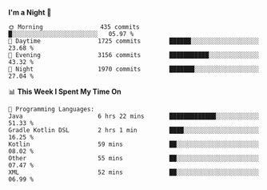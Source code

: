 <!--START_SECTION:waka-->
**I'm a Night 🦉** 

```text
🌞 Morning                435 commits         █░░░░░░░░░░░░░░░░░░░░░░░░   05.97 % 
🌆 Daytime                1725 commits        ██████░░░░░░░░░░░░░░░░░░░   23.68 % 
🌃 Evening                3156 commits        ███████████░░░░░░░░░░░░░░   43.32 % 
🌙 Night                  1970 commits        ███████░░░░░░░░░░░░░░░░░░   27.04 % 
```


📊 **This Week I Spent My Time On** 

```text
💬 Programming Languages: 
Java                     6 hrs 22 mins       █████████████░░░░░░░░░░░░   51.33 % 
Gradle Kotlin DSL        2 hrs 1 min         ████░░░░░░░░░░░░░░░░░░░░░   16.25 % 
Kotlin                   59 mins             ██░░░░░░░░░░░░░░░░░░░░░░░   08.02 % 
Other                    55 mins             ██░░░░░░░░░░░░░░░░░░░░░░░   07.47 % 
XML                      52 mins             ██░░░░░░░░░░░░░░░░░░░░░░░   06.99 % 
```


<!--END_SECTION:waka-->
